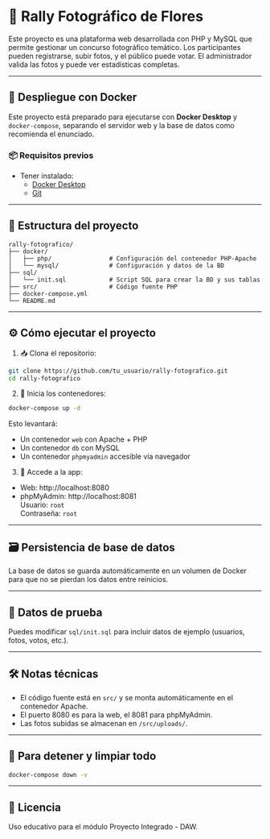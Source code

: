 # 📸 Rally Fotográfico de Flores

Este proyecto es una plataforma web desarrollada con PHP y MySQL que permite gestionar un concurso fotográfico temático. Los participantes pueden registrarse, subir fotos, y el público puede votar. El administrador valida las fotos y puede ver estadísticas completas.

---

## 🚀 Despliegue con Docker

Este proyecto está preparado para ejecutarse con **Docker Desktop** y `docker-compose`, separando el servidor web y la base de datos como recomienda el enunciado.

### 📦 Requisitos previos

- Tener instalado:
  - [Docker Desktop](https://www.docker.com/products/docker-desktop/)
  - [Git](https://git-scm.com/)

---

## 📁 Estructura del proyecto

```
rally-fotografico/
├── docker/
│   ├── php/                # Configuración del contenedor PHP-Apache
│   └── mysql/              # Configuración y datos de la BD
├── sql/
│   └── init.sql            # Script SQL para crear la BD y sus tablas
├── src/                    # Código fuente PHP
├── docker-compose.yml
└── README.md
```

---

## ⚙️ Cómo ejecutar el proyecto

1. 📥 Clona el repositorio:

```bash
git clone https://github.com/tu_usuario/rally-fotografico.git
cd rally-fotografico
```

2. 🐳 Inicia los contenedores:

```bash
docker-compose up -d
```

Esto levantará:
- Un contenedor `web` con Apache + PHP
- Un contenedor `db` con MySQL
- Un contenedor `phpmyadmin` accesible vía navegador

3. 📂 Accede a la app:

- Web: http://localhost:8080
- phpMyAdmin: http://localhost:8081  
  Usuario: `root`  
  Contraseña: `root`

---

## 🗃️ Persistencia de base de datos

La base de datos se guarda automáticamente en un volumen de Docker para que no se pierdan los datos entre reinicios.

---

## 🧪 Datos de prueba

Puedes modificar `sql/init.sql` para incluir datos de ejemplo (usuarios, fotos, votos, etc.).

---

## 🛠️ Notas técnicas

- El código fuente está en `src/` y se monta automáticamente en el contenedor Apache.
- El puerto 8080 es para la web, el 8081 para phpMyAdmin.
- Las fotos subidas se almacenan en `/src/uploads/`.

---

## 🧼 Para detener y limpiar todo

```bash
docker-compose down -v
```

---

## 📄 Licencia

Uso educativo para el módulo Proyecto Integrado - DAW.
